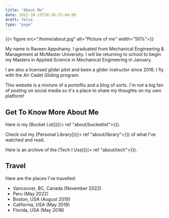 ```yaml
---
title: "About Me"
date: 2022-10-15T20:28:33-04:00
draft: false
type: "page"
---
```

{{< figure src="/home/about.jpg" alt="Picture of me" width="50%">}}

 My name is Raveen Appuhamy. I graduated from Mechanical Engineering & Management at McMaster University. I will be returning to school to begin my Masters in Applied Science in Mechanical Engineering in January.

I am also a licensed glider pilot and been a glider instructor since 2016. I fly with the Air Cadet Gliding program.

This website is a mixture of a portoflio and a blog of sorts. I'm not a big fan of posting on social media so it's a place to share my thoughts on my own platform! 

## Get To Know More About Me
Here is my [Bucket List]({{< ref "about/bucketlist">}}).

Check out my [Personal Library]({{< ref "about/library">}}) of what I've watched and read.

Here is an archive of the [Tech I Use]({{< ref "about/tech">}}).

## Travel
Here are the places I've travelled:
- Vancouver, BC, Canada (November 2022)
- Peru (May 2022)
- Boston, USA (August 2019)
- California, USA (May 2019)
- Florida, USA (May 2018)

